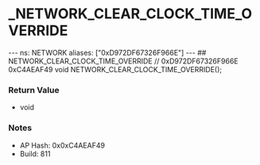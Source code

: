 # _NETWORK_CLEAR_CLOCK_TIME_OVERRIDE

--- ns: NETWORK aliases: ["0xD972DF67326F966E"] --- ## NETWORK_CLEAR_CLOCK_TIME_OVERRIDE  // 0xD972DF67326F966E 0xC4AEAF49 void NETWORK_CLEAR_CLOCK_TIME_OVERRIDE();

### Return Value
* void

### Notes
* AP Hash: 0x0xC4AEAF49
* Build: 811

